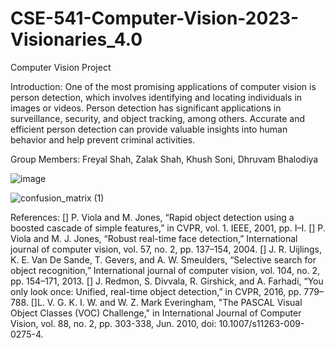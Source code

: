 # CSE-541-Computer-Vision-2023-Visionaries_4.0
Computer Vision Project 

Introduction:
One of the most promising applications of computer vision is person detection, which involves identifying and locating individuals in images or videos. Person detection has significant applications in surveillance, security, and object tracking, among others. Accurate and efficient person detection can provide valuable insights into human behavior and help prevent criminal activities.

Group Members: Freyal Shah, Zalak Shah, Khush Soni, Dhruvam Bhalodiya

![image](https://user-images.githubusercontent.com/81143064/232241948-64b5a5a0-6e0a-458e-b955-79d024e1fec7.png)

![confusion_matrix (1)](https://user-images.githubusercontent.com/81143064/232241852-003e705a-f4bf-4ff5-b6c0-4606df466ad8.png)

References:
[]	P. Viola and M. Jones, “Rapid object detection using a boosted cascade of simple features,” in CVPR, vol. 1. IEEE, 2001, pp. I–I.
[]	P. Viola and M. J. Jones, “Robust real-time face detection,” International journal of computer vision, vol. 57, no. 2, pp. 137–154, 2004.
[]	J. R. Uijlings, K. E. Van De Sande, T. Gevers, and A. W. Smeulders, “Selective search for object recognition,” International journal of computer vision, vol. 104, no. 2, pp. 154–171, 2013.
[]	J. Redmon, S. Divvala, R. Girshick, and A. Farhadi, “You only look once: Unified, real-time object detection,” in CVPR, 2016, pp. 779–788.
[]L. V. G. K. I. W. and W. Z. Mark Everingham, "The PASCAL Visual Object Classes (VOC) Challenge," in International Journal of Computer Vision, vol. 88, no. 2, pp. 303-338, Jun. 2010, doi: 10.1007/s11263-009-0275-4.

